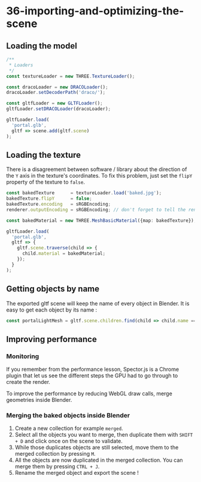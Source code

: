 # 36-importing-and-optimizing-the-scene

## Loading the model

```typescript
/**
 * Loaders
 */
const textureLoader = new THREE.TextureLoader();

const dracoLoader = new DRACOLoader();
dracoLoader.setDecoderPath('draco/');

const gltfLoader = new GLTFLoader();
gltfLoader.setDRACOLoader(dracoLoader);

gltfLoader.load(
  'portal.glb',
  gltf => scene.add(gltf.scene)
);
```

## Loading the texture

There is a disagreement between software / library about the direction of the `Y` axis in the texture's coordinates.
To fix this problem, just set the `flipY` property of the texture to `false`.

```typescript
const bakedTexture      = textureLoader.load('baked.jpg');
bakedTexture.flipY      = false;
bakedTexture.encoding   = sRGBEncoding;
renderer.outputEncoding = sRGBEncoding; // don't forget to tell the renderer to output sRGB colors

const bakedMaterial = new THREE.MeshBasicMaterial({map: bakedTexture});

gltfLoader.load(
  'portal.glb',
  gltf => {
    gltf.scene.traverse(child => {
      child.material = bakedMaterial;
    });
  }
);
```

## Getting objects by name

The exported gltf scene will keep the name of every object in Blender.
It is easy to get each object by its name :

```typescript
const portalLightMesh = gltf.scene.children.find(child => child.name === 'portalLight');
```

## Improving performance

### Monitoring

If you remember from the performance lesson, Spector.js is a Chrome plugin that let us
see the different steps the GPU had to go through to create the render.

To improve the performance by reducing WebGL draw calls, merge geometries inside Blender.

### Merging the baked objects inside Blender

1. Create a new collection for example `merged`.
2. Select all the objects you want to merge, then duplicate them with `SHIFT + D` and click once on the scene to
   validate.
3. While those duplicates objects are still selected, move them to the merged collection by pressing `M`.
4. All the objects are now duplicated in the merged collection. You can merge them by pressing `CTRL + J`.
5. Rename the merged object and export the scene !
